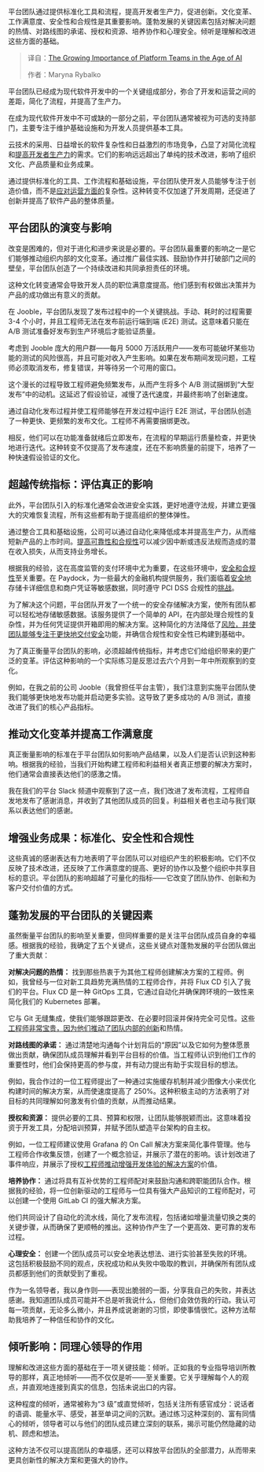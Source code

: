 
<!--
title: AI时代平台团队的重要性日益增长
cover: https://cdn.thenewstack.io/media/2025/06/52c859b3-clint-patterson-jnaoptm2_ay-unsplash-1-scaled.jpg
summary: 平台团队通过提供标准化工具和流程，提高开发者生产力，促进创新。文化变革、工作满意度、安全性和合规性是其重要影响。蓬勃发展的关键因素包括对解决问题的热情、对路线图的承诺、授权和资源、培养协作和心理安全。倾听是理解和改进这些方面的基础。
-->

平台团队通过提供标准化工具和流程，提高开发者生产力，促进创新。文化变革、工作满意度、安全性和合规性是其重要影响。蓬勃发展的关键因素包括对解决问题的热情、对路线图的承诺、授权和资源、培养协作和心理安全。倾听是理解和改进这些方面的基础。

> 译自：[The Growing Importance of Platform Teams in the Age of AI](https://thenewstack.io/the-growing-importance-of-platform-teams-in-the-age-of-ai/)
> 
> 作者：Maryna Rybalko

平台团队已经成为现代软件开发中的一个关键组成部分，弥合了开发和运营之间的差距，简化了流程，并提高了生产力。

在成为现代软件开发中不可或缺的一部分之前，平台团队通常被视为可选的支持部门，主要专注于维护基础设施和为开发人员提供基本工具。

云技术的采用、日益增长的软件复杂性和日益激烈的市场竞争，凸显了对简化流程和[提高开发者生产力](https://thenewstack.io/developer-productivity-metrics-drive-continuous-improvement/)的需求。它们的影响远远超出了单纯的技术改进，影响了组织文化、产品质量和业务成果。

通过提供标准化的工具、工作流程和基础设施，平台团队使开发人员能够专注于创造价值，而不是[应对运营方面的](https://thenewstack.io/how-to-implement-innersource-with-an-internal-developer-portal/)复杂性。这种转变不仅加速了开发周期，还促进了创新并提高了软件产品的整体质量。

## 平台团队的演变与影响

改变是困难的，但对于进化和进步来说是必要的。平台团队最重要的影响之一是它们能够推动组织内部的文化变革。通过推广最佳实践、鼓励协作并打破部门之间的壁垒，平台团队创造了一个持续改进和共同承担责任的环境。

这种文化转变通常会导致开发人员的职位满意度提高。他们感到有权做出决策并为产品的成功做出有意义的贡献。

在 Jooble，平台团队发现了发布过程中的一个关键挑战。手动、耗时的过程需要 3-4 个小时，并且工程师无法在发布前运行端到端 (E2E) 测试。这意味着只能在 A/B 测试准备好发布到生产环境后才能验证质量。

考虑到 Jooble 庞大的用户群——每月 5000 万活跃用户——发布可能破坏某些功能的测试的风险很高，并且可能对收入产生影响。如果在发布期间发现问题，工程师必须取消发布，修复错误，并等待另一个可用的窗口。

这个漫长的过程导致工程师避免频繁发布，从而产生将多个 A/B 测试捆绑到“大型发布”中的动机。这延迟了假设验证，减慢了迭代速度，并最终影响了创新速度。

通过自动化发布过程并使工程师能够在开发过程中运行 E2E 测试，平台团队创造了一种更快、更频繁的发布文化。工程师不再需要捆绑更改。

相反，他们可以在功能准备就绪后立即发布，在流程的早期运行质量检查，并更快地进行迭代。这种转变不仅提高了发布速度，还在不影响质量的前提下，培养了一种快速假设验证的文化。

## 超越传统指标：评估真正的影响

此外，平台团队引入的标准化通常会改进安全实践，更好地遵守法规，并建立更强大的灾难恢复流程，所有这些都有助于提高组织的整体弹性。

通过整合工具和基础设施，公司可以通过自动化来降低成本并提高生产力，从而缩短新产品的上市时间。[提高可靠性和合规性](https://thenewstack.io/a-call-to-use-generative-ai-to-create-more-trustworthy-data/)可以减少因中断或违反法规而造成的潜在收入损失，从而支持业务增长。

根据我的经验，这在高度监管的支付环境中尤为重要，在这些环境中，[安全和合规性](https://thenewstack.io/want-to-mitigate-risk-invest-in-automation/)至关重要。在 Paydock，为一些最大的金融机构提供服务，我们面临着[安全地](https://thenewstack.io/the-challenges-of-securing-the-open-source-supply-chain/)存储卡详细信息和商户凭证等敏感数据，同时遵守 PCI DSS 合规性的[挑战](https://thenewstack.io/the-challenges-of-securing-the-open-source-supply-chain/)。

为了解决这个问题，平台团队开发了一个统一的安全存储解决方案，使所有团队都可以轻松地存储敏感数据。该服务提供了一个简单的 API，在内部处理合规性的复杂性，并为任何凭证提供开箱即用的解决方案。这种简化的方法降低了[风险，并使团队能够专注于更快地交付安全](https://thenewstack.io/is-community-backed-open-source-software-worth-the-risk/)功能，并确信合规性和安全性已构建到基础中。

为了真正衡量平台团队的影响，必须超越传统指标，并考虑它们给组织带来的更广泛的变革。评估这种影响的一个实际练习是反思过去六个月到一年中所观察到的变化。

例如，在我之前的公司 Jooble（我曾担任平台主管），我们注意到实施平台团队使我们能够更快地发布功能并启动更多实验。这导致了更多成功的 A/B 测试，直接改进了我们的核心产品指标。

## 推动文化变革并提高工作满意度

真正衡量影响的标准在于平台团队如何影响产品结果，以及人们是否认识到这种影响。根据我的经验，当我们开始构建工程师和利益相关者真正想要的解决方案时，他们通常会直接表达他们的感激之情。

我在我们的平台 Slack 频道中观察到了这一点，我们改进了发布流程，工程师自发地发布了感谢消息，并收到了其他团队成员的回复。利益相关者也主动与我们联系以表达他们的感谢。

## 增强业务成果：标准化、安全性和合规性

这些真诚的感谢表达有力地表明了平台团队可以对组织产生的积极影响。它们不仅反映了技术改进，还反映了工作满意度的提高、更好的协作以及整个组织中共享目标的意识。平台团队的影响超越了可量化的指标——它改变了团队协作、创新和为客户交付价值的方式。

## 蓬勃发展的平台团队的关键因素

虽然衡量平台团队的影响至关重要，但同样重要的是关注平台团队成员自身的幸福感。根据我的经验，我确定了五个关键点，这些关键点对蓬勃发展的平台团队做出了重大贡献：

**对解决问题的热情：** 找到那些热衷于为其他工程师创建解决方案的工程师。例如，我曾经与一位对新工具趋势充满热情的工程师合作，并将 Flux CD 引入了我们的平台。Flux CD 是一种 GitOps 工具，它通过自动化并确保跨环境的一致性来简化我们的 Kubernetes 部署。

它与 Git 无缝集成，使我们能够跟踪更改、在必要时回滚并保持完全可见性。这些[工程师非常宝贵，因为他们推动了团队内部的创新](https://thenewstack.io/platform-owners-must-master-platform-optimization-to-drive-innovation/)和热情。

**对路线图的承诺：** 通过清楚地沟通每个计划背后的“原因”以及它如何为整体愿景做出贡献，确保团队成员理解并看到平台目标的价值。当工程师认识到他们工作的重要性时，他们会保持更高的参与度，并有动力提出有助于实现目标的想法。

例如，我合作过的一位工程师提出了一种通过实施缓存机制并减少图像大小来优化构建时间的解决方案，从而使速度提高了 250%。这种积极主动的方法表明了对目标的共同理解如何激发有价值的贡献，从而推动结果。

**授权和资源：** 提供必要的工具、预算和权限，让团队能够脱颖而出。这意味着投资于开发工具，分配培训预算，并赋予团队塑造平台架构的自主权。

例如，一位工程师建议使用 Grafana 的 On Call 解决方案来简化事件管理。他与工程师合作收集反馈，创建了一个概念验证，并展示了潜在的影响。该计划改进了事件响应，并展示了授权[工程师推动增强开发体验的解决方案](https://thenewstack.io/api-governance-and-developer-experience-in-a-developer-portal/)的价值。

**培养协作：** 通过将具有互补优势的工程师配对来鼓励沟通和跨职能团队合作。根据我的经验，将一位创新驱动的工程师与一位具有强大产品知识的工程师配对，可以创建一个使用 GitLab CI 的强大解决方案。

他们共同设计了自动化的流水线，简化了发布流程，包括诸如增量流量切换之类的关键步骤，从而确保了更顺畅的推出。这种协作产生了一个更高效、更可靠的发布过程。

**心理安全：** 创建一个团队成员可以安全地表达想法、进行实验甚至失败的环境。这包括积极鼓励不同的观点，庆祝成功和从失败中吸取的教训，并确保所有团队成员都感到他们的贡献受到了重视。

作为一名领导者，我以身作则——表现出脆弱的一面，分享我自己的失败，并表达感谢。我知道团队成员可能并不总是听我说什么，但他们会效仿我的行动。我认可每一项贡献，无论多么微小，并且养成说谢谢的习惯，即使事情很忙。这种方法帮助我培养了一种信任和协作的文化。

## 倾听影响：同理心领导的作用

理解和改进这些方面的基础在于一项关键技能：倾听。正如我的专业指导培训所教导的那样，真正地倾听——而不仅仅是听——至关重要。它关乎理解每个人的观点，并直观地连接到真实的信息，包括未说出口的内容。

这种程度的倾听，通常被称为“3 级”或直觉倾听，包括关注所有感官成分：说话者的语调、能量水平、感受，甚至单词之间的沉默。通过练习这种深刻的、富有同情心的倾听，领导者可以与他们的团队成员建立深刻的联系，揭示可能仍然隐藏的动机、顾虑和想法。

这种方法不仅可以提高团队的幸福感，还可以释放平台团队的全部潜力，从而带来更具创新性的解决方案和更强大的协作。